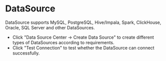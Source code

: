 # DataSource

DataSource supports MySQL, PostgreSQL, Hive/Impala, Spark, ClickHouse, Oracle, SQL Server and other DataSources.

- Click "Data Source Center -> Create Data Source" to create different types of DataSources according to requirements.
- Click "Test Connection" to test whether the DataSource can connect successfully.